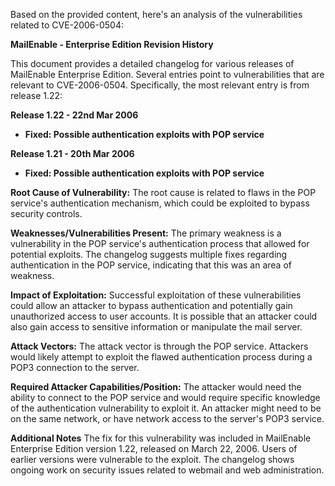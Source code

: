 Based on the provided content, here's an analysis of the vulnerabilities related to CVE-2006-0504:

**MailEnable - Enterprise Edition Revision History**

This document provides a detailed changelog for various releases of MailEnable Enterprise Edition. Several entries point to vulnerabilities that are relevant to CVE-2006-0504. Specifically, the most relevant entry is from release 1.22:

**Release 1.22 - 22nd Mar 2006**

*   **Fixed: Possible authentication exploits with POP service**

**Release 1.21 - 20th Mar 2006**

*   **Fixed: Possible authentication exploits with POP service**

**Root Cause of Vulnerability:**
The root cause is related to flaws in the POP service's authentication mechanism, which could be exploited to bypass security controls.

**Weaknesses/Vulnerabilities Present:**
The primary weakness is a vulnerability in the POP service's authentication process that allowed for potential exploits. The changelog suggests multiple fixes regarding authentication in the POP service, indicating that this was an area of weakness.

**Impact of Exploitation:**
Successful exploitation of these vulnerabilities could allow an attacker to bypass authentication and potentially gain unauthorized access to user accounts. It is possible that an attacker could also gain access to sensitive information or manipulate the mail server.

**Attack Vectors:**
The attack vector is through the POP service. Attackers would likely attempt to exploit the flawed authentication process during a POP3 connection to the server.

**Required Attacker Capabilities/Position:**
The attacker would need the ability to connect to the POP service and would require specific knowledge of the authentication vulnerability to exploit it. An attacker might need to be on the same network, or have network access to the server's POP3 service.

**Additional Notes**
The fix for this vulnerability was included in MailEnable Enterprise Edition version 1.22, released on March 22, 2006. Users of earlier versions were vulnerable to the exploit. The changelog shows ongoing work on security issues related to webmail and web administration.